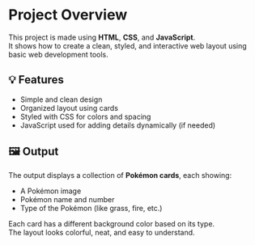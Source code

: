 # Project Overview

This project is made using **HTML**, **CSS**, and **JavaScript**.  
It shows how to create a clean, styled, and interactive web layout using basic web development tools.

## 💡 Features

- Simple and clean design
- Organized layout using cards
- Styled with CSS for colors and spacing
- JavaScript used for adding details dynamically (if needed)

## 🖼️ Output

The output displays a collection of **Pokémon cards**, each showing:
- A Pokémon image
- Pokémon name and number
- Type of the Pokémon (like grass, fire, etc.)

Each card has a different background color based on its type.  
The layout looks colorful, neat, and easy to understand.


